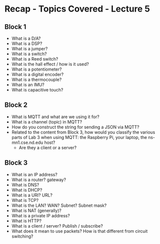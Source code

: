 # Recap - Topics Covered - Lecture 5

## Block 1 

* What is a D/A?
* What is a DSP?
* What is a jumper?
* What is a switch?
* What is a Reed switch?
* What is the hall effect / how is it used?
* What is a potentiometer?
* What is a digital encoder?
* What is a thermocouple?
* What is an IMU?
* What is capacitive touch?

## Block 2

* What is MQTT and what are we using it for?
* What is a channel (topic) in MQTT?
* How do you construct the string for sending a JSON via MQTT?
* Related to the content from Block 3, how would you classify the various parts of Lab 3 when using MQTT: the Raspberry Pi, your laptop, the ns-mn1.cse.nd.edu host?
   * Are they a client or a server?

## Block 3

* What is an IP address?
* What is a router? gateway?
* What is DNS?
* What is DHCP?
* What is a URI? URL?
* What is TCP?
* What is the LAN? WAN? Subnet? Subnet mask?
* What is NAT (generally)?
* What is a private IP address?
* What is HTTP?
* What is a client / server? Publish / subscribe?
* What does it mean to use packets? How is that different from circuit switching?
